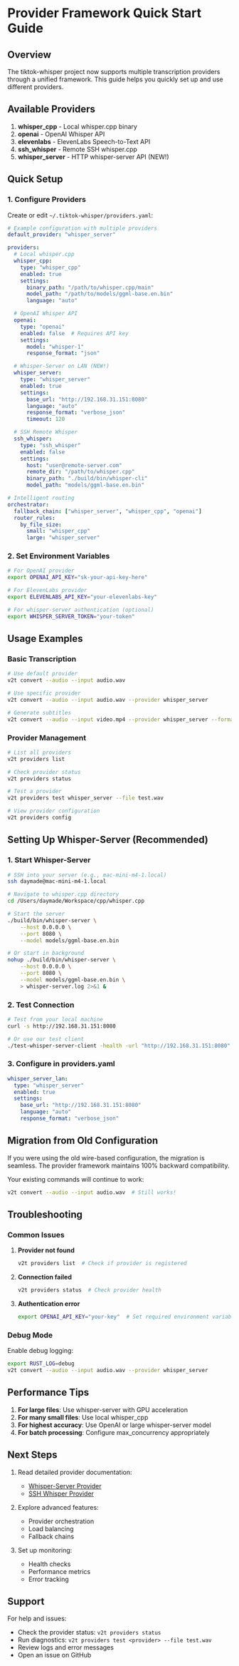 # Provider Framework Quick Start Guide

## Overview

The tiktok-whisper project now supports multiple transcription providers through a unified framework. This guide helps you quickly set up and use different providers.

## Available Providers

1. **whisper_cpp** - Local whisper.cpp binary
2. **openai** - OpenAI Whisper API
3. **elevenlabs** - ElevenLabs Speech-to-Text API
4. **ssh_whisper** - Remote SSH whisper.cpp
5. **whisper_server** - HTTP whisper-server API (NEW!)

## Quick Setup

### 1. Configure Providers

Create or edit `~/.tiktok-whisper/providers.yaml`:

```yaml
# Example configuration with multiple providers
default_provider: "whisper_server"

providers:
  # Local whisper.cpp
  whisper_cpp:
    type: "whisper_cpp"
    enabled: true
    settings:
      binary_path: "/path/to/whisper.cpp/main"
      model_path: "/path/to/models/ggml-base.en.bin"
      language: "auto"

  # OpenAI Whisper API
  openai:
    type: "openai"
    enabled: false  # Requires API key
    settings:
      model: "whisper-1"
      response_format: "json"

  # Whisper-Server on LAN (NEW!)
  whisper_server:
    type: "whisper_server"
    enabled: true
    settings:
      base_url: "http://192.168.31.151:8080"
      language: "auto"
      response_format: "verbose_json"
      timeout: 120

  # SSH Remote Whisper
  ssh_whisper:
    type: "ssh_whisper"
    enabled: false
    settings:
      host: "user@remote-server.com"
      remote_dir: "/path/to/whisper.cpp"
      binary_path: "./build/bin/whisper-cli"
      model_path: "models/ggml-base.en.bin"

# Intelligent routing
orchestrator:
  fallback_chain: ["whisper_server", "whisper_cpp", "openai"]
  router_rules:
    by_file_size:
      small: "whisper_cpp"
      large: "whisper_server"
```

### 2. Set Environment Variables

```bash
# For OpenAI provider
export OPENAI_API_KEY="sk-your-api-key-here"

# For ElevenLabs provider
export ELEVENLABS_API_KEY="your-elevenlabs-key"

# For whisper-server authentication (optional)
export WHISPER_SERVER_TOKEN="your-token"
```

## Usage Examples

### Basic Transcription

```bash
# Use default provider
v2t convert --audio --input audio.wav

# Use specific provider
v2t convert --audio --input audio.wav --provider whisper_server

# Generate subtitles
v2t convert --audio --input video.mp4 --provider whisper_server --format srt
```

### Provider Management

```bash
# List all providers
v2t providers list

# Check provider status
v2t providers status

# Test a provider
v2t providers test whisper_server --file test.wav

# View provider configuration
v2t providers config
```

## Setting Up Whisper-Server (Recommended)

### 1. Start Whisper-Server

```bash
# SSH into your server (e.g., mac-mini-m4-1.local)
ssh daymade@mac-mini-m4-1.local

# Navigate to whisper.cpp directory
cd /Users/daymade/Workspace/cpp/whisper.cpp

# Start the server
./build/bin/whisper-server \
    --host 0.0.0.0 \
    --port 8080 \
    --model models/ggml-base.en.bin

# Or start in background
nohup ./build/bin/whisper-server \
    --host 0.0.0.0 \
    --port 8080 \
    --model models/ggml-base.en.bin \
    > whisper-server.log 2>&1 &
```

### 2. Test Connection

```bash
# Test from your local machine
curl -s http://192.168.31.151:8080

# Or use our test client
./test-whisper-server-client -health -url "http://192.168.31.151:8080"
```

### 3. Configure in providers.yaml

```yaml
whisper_server_lan:
  type: "whisper_server"
  enabled: true
  settings:
    base_url: "http://192.168.31.151:8080"
    language: "auto"
    response_format: "verbose_json"
```

## Migration from Old Configuration

If you were using the old wire-based configuration, the migration is seamless. The provider framework maintains 100% backward compatibility.

Your existing commands will continue to work:
```bash
v2t convert --audio --input audio.wav  # Still works!
```

## Troubleshooting

### Common Issues

1. **Provider not found**
   ```bash
   v2t providers list  # Check if provider is registered
   ```

2. **Connection failed**
   ```bash
   v2t providers status  # Check provider health
   ```

3. **Authentication error**
   ```bash
   export OPENAI_API_KEY="your-key"  # Set required environment variables
   ```

### Debug Mode

Enable debug logging:
```bash
export RUST_LOG=debug
v2t convert --audio --input audio.wav --provider whisper_server
```

## Performance Tips

1. **For large files**: Use whisper-server with GPU acceleration
2. **For many small files**: Use local whisper_cpp
3. **For highest accuracy**: Use OpenAI or large whisper-server model
4. **For batch processing**: Configure max_concurrency appropriately

## Next Steps

1. Read detailed provider documentation:
   - [Whisper-Server Provider](./WHISPER_SERVER_PROVIDER.md)
   - [SSH Whisper Provider](./SSH_WHISPER_PROVIDER.md)

2. Explore advanced features:
   - Provider orchestration
   - Load balancing
   - Fallback chains

3. Set up monitoring:
   - Health checks
   - Performance metrics
   - Error tracking

## Support

For help and issues:
- Check the provider status: `v2t providers status`
- Run diagnostics: `v2t providers test <provider> --file test.wav`
- Review logs and error messages
- Open an issue on GitHub